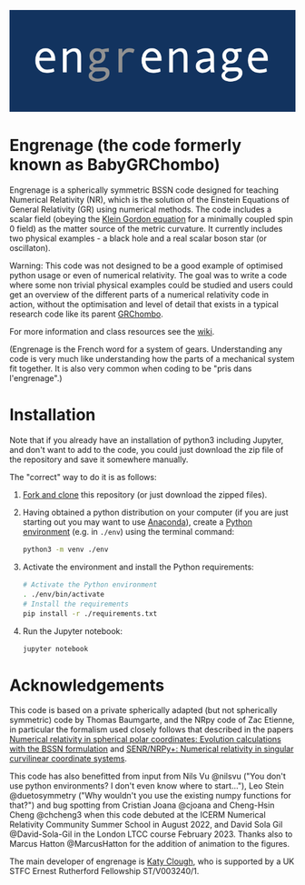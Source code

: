 ![](engrenage.png "")

# Engrenage (the code formerly known as BabyGRChombo)

Engrenage is a spherically symmetric BSSN code designed for teaching Numerical Relativity (NR), which is the solution of the Einstein Equations of General Relativity (GR) using numerical methods. The code includes a scalar field (obeying the [Klein Gordon equation](https://en.wikipedia.org/wiki/Klein–Gordon_equation) for a minimally coupled spin 0 field) as the matter source of the metric curvature.
It currently includes two physical examples - a black hole and a real scalar boson star (or oscillaton).

Warning: This code was not designed to be a good example of optimised python usage or even of numerical relativity. The goal was to write a code where some non trivial physical examples could be studied and users could get an overview of the different parts of a numerical relativity code in action, without the optimisation and level of detail that exists in a typical research code like its parent [GRChombo](https://github.com/GRChombo/GRChombo).

For more information and class resources see the [wiki](https://github.com/GRChombo/engrenage/wiki).

(Engrenage is the French word for a system of gears. Understanding any code is very much like understanding how the parts of a mechanical system fit together. It is also very common when coding to be "pris dans l'engrenage".)

# Installation

Note that if you already have an installation of python3 including Jupyter, and don't want to add to the code, you could just download the zip file of the repository and save it somewhere manually.

The "correct" way to do it is as follows:

1. [Fork and clone](https://docs.github.com/en/get-started/quickstart/fork-a-repo)
   this repository (or just download the zipped files). 

2. Having obtained a python distribution on your computer (if you are just starting out you may want to use [Anaconda](https://www.anaconda.com/download)), create a [Python environment](https://docs.python.org/3/tutorial/venv.html) (e.g. in `./env`) using the terminal command:

    ```sh
    python3 -m venv ./env
    ```

3. Activate the environment and install the Python requirements:

    ```sh
    # Activate the Python environment
    . ./env/bin/activate
    # Install the requirements
    pip install -r ./requirements.txt
    ```

4. Run the Jupyter notebook:

    ```sh
    jupyter notebook
    ```
    

# Acknowledgements

This code is based on a private spherically adapted (but not spherically symmetric) code by Thomas Baumgarte, and the NRpy code of Zac Etienne, in particular the formalism used closely follows that described in the papers [Numerical relativity in spherical polar coordinates: Evolution calculations with the BSSN formulation](https://journals.aps.org/prd/abstract/10.1103/PhysRevD.87.044026) and [SENR/NRPy+: Numerical relativity in singular curvilinear coordinate systems](https://journals.aps.org/prd/abstract/10.1103/PhysRevD.97.064036).

This code has also benefitted from input from Nils Vu @nilsvu ("You don't use python environments? I don't even know where to start..."), Leo Stein @duetosymmetry ("Why wouldn't you use the existing numpy functions for that?") and bug spotting from Cristian Joana @cjoana and Cheng-Hsin Cheng @chcheng3 when this code debuted at the ICERM Numerical Relativity Community Summer School in August 2022, and David Sola Gil @David-Sola-Gil in the London LTCC course February 2023. Thanks also to Marcus Hatton @MarcusHatton for the addition of animation to the figures.

The main developer of engrenage is [Katy Clough](https://www.qmul.ac.uk/maths/profiles/katyclough.html), who is supported by a UK STFC Ernest Rutherford Fellowship ST/V003240/1.

